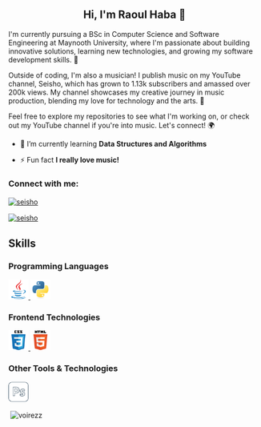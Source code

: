 <h2 align="center">Hi, I'm Raoul Haba 👋</h2>
<p>I'm currently pursuing a BSc in Computer Science and Software Engineering at Maynooth University, where I'm passionate about building innovative solutions, learning new technologies, and growing my software development skills. 🚀</p> 

<p>Outside of coding, I'm also a musician!  I publish music on my YouTube channel, Seisho, which has grown to 1.13k subscribers and amassed over 200k views. My channel showcases my creative journey in music production, blending my love for technology and the arts. 🎵</p> 
 
<p>Feel free to explore my repositories to see what I'm working on, or check out my YouTube channel if you're into music. Let's connect! 🌍</p> 

- 🌱 I’m currently learning **Data Structures and Algorithms**

- ⚡ Fun fact **I really love music!**

<h3 align="left">Connect with me:</h3>
<p align="left">
<a href="https://www.youtube.com/@Seisho_" target="blank"><img align="center" src="https://raw.githubusercontent.com/rahuldkjain/github-profile-readme-generator/master/src/images/icons/Social/youtube.svg" alt="seisho" height="30" width="40" /></a> 
 
<a href="https://www.leetcode.com/seisho" target="blank"><img align="center" src="https://raw.githubusercontent.com/rahuldkjain/github-profile-readme-generator/master/src/images/icons/Social/leet-code.svg" alt="seisho" height="30" width="40" /></a>
</p>

<h2>Skills</h2>
<h3 align="left">Programming Languages</h3>
<a href="https://www.java.com" target="_blank" rel="noreferrer"> 
<img src="https://raw.githubusercontent.com/devicons/devicon/master/icons/java/java-original.svg" alt="java" width="40" height="40"/> </a> 

<a href="https://www.python.org" target="_blank" rel="noreferrer"> 
<img src="https://raw.githubusercontent.com/devicons/devicon/master/icons/python/python-original.svg" alt="python" width="40" height="40"/> </a>

<h3 align="left">Frontend Technologies</h3>
<p align="left"> <a href="https://www.w3schools.com/css/" target="_blank" rel="noreferrer"> <img src="https://raw.githubusercontent.com/devicons/devicon/master/icons/css3/css3-original-wordmark.svg" alt="css3" width="40" height="40"/> </a> <a href="https://www.w3.org/html/" target="_blank" rel="noreferrer"> <img src="https://raw.githubusercontent.com/devicons/devicon/master/icons/html5/html5-original-wordmark.svg" alt="html5" width="40" height="40"/> </a>



<h3 align="left">Other Tools & Technologies</h3>
<a href="https://www.photoshop.com/en" target="_blank" rel="noreferrer"> 
<img src="https://raw.githubusercontent.com/devicons/devicon/master/icons/photoshop/photoshop-line.svg" alt="photoshop" width="40" height="40"/> </a></p>

<p>&nbsp;<img align="center" src="https://github-readme-stats.vercel.app/api?username=voirezz&show_icons=true&locale=en" alt="voirezz" /></p>
